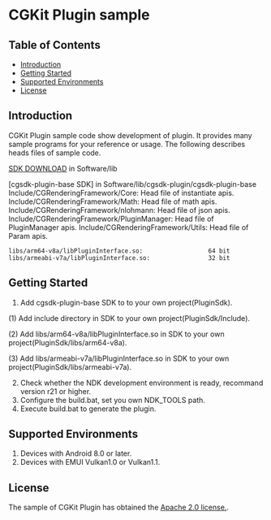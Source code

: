 # CGKit Plugin sample

## Table of Contents
 * [Introduction](#introduction)
 * [Getting Started](#getting-started)
 * [Supported Environments](#supported-environments)
 * [License](#license)
## Introduction
CGKit Plugin sample code show development of plugin. It provides many sample programs for your reference or usage.
The following describes heads files of sample code.

[SDK DOWNLOAD](https://developer.huawei.com/consumer/en/doc/development/HMSCore-Library-V5/sdk-download-0000001050441521-V5) in Software/lib

[cgsdk-plugin-base SDK] in Software/lib/cgsdk-plugin/cgsdk-plugin-base
    Include/CGRenderingFramework/Core:           Head file of instantiate apis.
    Include/CGRenderingFramework/Math:           Head file of math apis.
    Include/CGRenderingFramework/nlohmann:       Head file of json apis.
    Include/CGRenderingFramework/PluginManager:  Head file of PluginManager apis.
    Include/CGRenderingFramework/Utils:          Head file of Param apis.

    libs/arm64-v8a/libPluginInterface.so:                  64 bit
    libs/armeabi-v7a/libPluginInterface.so:                32 bit

## Getting Started
1. Add cgsdk-plugin-base SDK to to your own project(PluginSdk).

(1) Add include directory in SDK to your own project(PluginSdk/Include).

(2) Add libs/arm64-v8a/libPluginInterface.so in SDK to your own project(PluginSdk/libs/arm64-v8a).

(3) Add libs/armeabi-v7a/libPluginInterface.so in SDK to your own project(PluginSdk/libs/armeabi-v7a).

2. Check whether the NDK development environment is ready, recommand version r21 or higher.
3. Configure the build.bat, set you own NDK_TOOLS path.
4. Execute build.bat to generate the plugin.

## Supported Environments
1. Devices with Android 8.0 or later.
2. Devices with EMUI Vulkan1.0 or Vulkan1.1.

## License
The sample of CGKit Plugin has obtained the [Apache 2.0 license.](http://www.apache.org/licenses/LICENSE-2.0).
